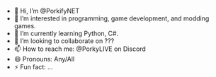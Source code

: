 - 👋 Hi, I’m @PorkifyNET
- 👀 I’m interested in programming, game development, and modding games.
- 🌱 I’m currently learning Python, C#.
- 💞️ I’m looking to collaborate on ???
- 📫 How to reach me: @PorkyLIVE on Discord
- 😄 Pronouns: Any/All
- ⚡ Fun fact: ...

<!---
PorkifyNET/PorkifyNET is a ✨ special ✨ repository because its `README.md` (this file) appears on your GitHub profile.
You can click the Preview link to take a look at your changes.
--->
